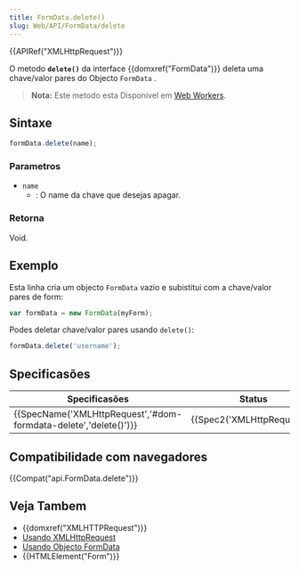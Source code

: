 ```yaml
---
title: FormData.delete()
slug: Web/API/FormData/delete
---
```


{{APIRef("XMLHttpRequest")}}

O metodo **`delete()`** da interface {{domxref("FormData")}} deleta uma chave/valor pares do Objecto `FormData` .

> **Nota:** Este metodo esta Disponivel em [Web Workers](/pt-BR/docs/Web/API/Web_Workers_API).

## Sintaxe

```js
formData.delete(name);
```

### Parametros

- `name`
  - : O name da chave que desejas apagar.

### Retorna

Void.

## Exemplo

Esta linha cria um objecto `FormData` vazio e subistitui com a chave/valor pares de form:

```js
var formData = new FormData(myForm);
```

Podes deletar chave/valor pares usando `delete()`:

```js
formData.delete('username');
```

## Specificasões

| Specificasões                                                                        | Status                               | Comment |
| ------------------------------------------------------------------------------------ | ------------------------------------ | ------- |
| {{SpecName('XMLHttpRequest','#dom-formdata-delete','delete()')}} | {{Spec2('XMLHttpRequest')}} |         |

## Compatibilidade com navegadores

{{Compat("api.FormData.delete")}}

## Veja Tambem

- {{domxref("XMLHTTPRequest")}}
- [Usando XMLHttpRequest](/pt-BR/docs/DOM/XMLHttpRequest/Using_XMLHttpRequest)
- [Usando Objecto FormData](/pt-BR/docs/DOM/XMLHttpRequest/FormData/Using_FormData_Objects)
- {{HTMLElement("Form")}}

